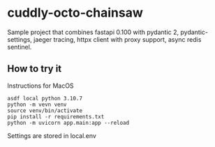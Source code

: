 # cuddly-octo-chainsaw
Sample project that combines fastapi 0.100 with pydantic 2, pydantic-settings, jaeger tracing, httpx client with proxy support, async redis sentinel.

## How to try it

Instructions for MacOS

    asdf local python 3.10.7
    python -m vevn venv
    source venv/bin/activate
    pip install -r requirements.txt
    python -m uvicorn app.main:app --reload

Settings are stored in local.env